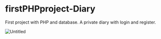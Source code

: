 # firstPHPproject-Diary
First project with PHP and database. A private diary with login and register.

![Untitled](https://user-images.githubusercontent.com/80975936/120202041-c687ba00-c22e-11eb-9cb9-78a2ca5000b2.png)
